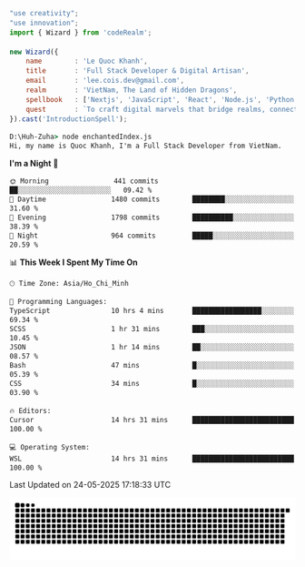 <!--x axis divider-->

```js 
"use creativity";
"use innovation";
import { Wizard } from 'codeRealm';

new Wizard({
    name        : 'Le Quoc Khanh',
    title       : 'Full Stack Developer & Digital Artisan',
    email       : 'lee.cois.dev@gmail.com',
    realm       : 'VietNam, The Land of Hidden Dragons',
    spellbook   : ['Nextjs', 'JavaScript', 'React', 'Node.js', 'Python', 'Django', 'Cloud Services'],
    quest       : `To craft digital marvels that bridge realms, connect cultures, and bring imagination to life.`,
}).cast('IntroductionSpell');
```

```cmd
D:\Huh-Zuha> node enchantedIndex.js
Hi, my name is Quoc Khanh, I'm a Full Stack Developer from VietNam.
```
<!--START_SECTION:waka-->
**I'm a Night 🦉** 

```text
🌞 Morning                441 commits         ██░░░░░░░░░░░░░░░░░░░░░░░   09.42 % 
🌆 Daytime                1480 commits        ████████░░░░░░░░░░░░░░░░░   31.60 % 
🌃 Evening                1798 commits        ██████████░░░░░░░░░░░░░░░   38.39 % 
🌙 Night                  964 commits         █████░░░░░░░░░░░░░░░░░░░░   20.59 % 
```


📊 **This Week I Spent My Time On** 

```text
🕑︎ Time Zone: Asia/Ho_Chi_Minh

💬 Programming Languages: 
TypeScript               10 hrs 4 mins       █████████████████░░░░░░░░   69.34 % 
SCSS                     1 hr 31 mins        ███░░░░░░░░░░░░░░░░░░░░░░   10.45 % 
JSON                     1 hr 14 mins        ██░░░░░░░░░░░░░░░░░░░░░░░   08.57 % 
Bash                     47 mins             █░░░░░░░░░░░░░░░░░░░░░░░░   05.39 % 
CSS                      34 mins             █░░░░░░░░░░░░░░░░░░░░░░░░   03.90 % 

🔥 Editors: 
Cursor                   14 hrs 31 mins      █████████████████████████   100.00 % 

💻 Operating System: 
WSL                      14 hrs 31 mins      █████████████████████████   100.00 % 
```


 Last Updated on 24-05-2025 17:18:33 UTC
<!--END_SECTION:waka-->
<picture>
  <source media="(prefers-color-scheme: dark)" srcset="https://raw.githubusercontent.com/leecois/leecois/output/github-contribution-grid-snake-dark.svg">
  <source media="(prefers-color-scheme: light)" srcset="https://raw.githubusercontent.com/leecois/leecois/output/github-contribution-grid-snake.svg">
  <img alt="github contribution grid snake animation" src="https://raw.githubusercontent.com/leecois/leecois/output/github-contribution-grid-snake.svg">
</picture>
